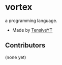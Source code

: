 # vortex
a programming language.

- Made by [TensiveYT](https://youtube.com/@Hyperflamee8)

## Contributors
(none yet)